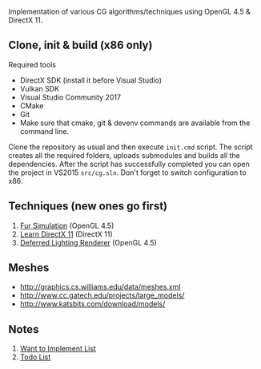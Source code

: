 Implementation of various CG algorithms/techniques using OpenGL 4.5 & DirectX 11.

## Clone, init & build (x86 only)
Required tools
- DirectX SDK (install it before Visual Studio)
- Vulkan SDK
- Visual Studio Community 2017
- CMake
- Git
- Make sure that cmake, git & devenv commands are available from the command line.

Clone the repository as usual and then execute `init.cmd` script. The script creates all the required folders, uploads submodules and builds all the dependencies. After the script has successfully completed you can open the project in VS2015 ```src/cg.sln```. Don't forget to switch configuration to x86.

## Techniques (new ones go first)
1. [Fur Simulation](https://github.com/ref2401/cg/wiki/Fur-Simulation) (OpenGL 4.5)
1. [Learn DirectX 11](https://github.com/ref2401/cg/wiki/Learn-DirectX-11) (DirectX 11)
2. [Deferred Lighting Renderer](https://github.com/ref2401/cg/wiki/Deferred-Lighting-Renderer) (OpenGL 4.5)

## Meshes
- http://graphics.cs.williams.edu/data/meshes.xml
- http://www.cc.gatech.edu/projects/large_models/
- http://www.katsbits.com/download/models/

## Notes
1. [Want to Implement List](https://github.com/ref2401/cg/wiki#wanna-implement)
2. [Todo List](https://github.com/ref2401/cg/wiki#todo) 
